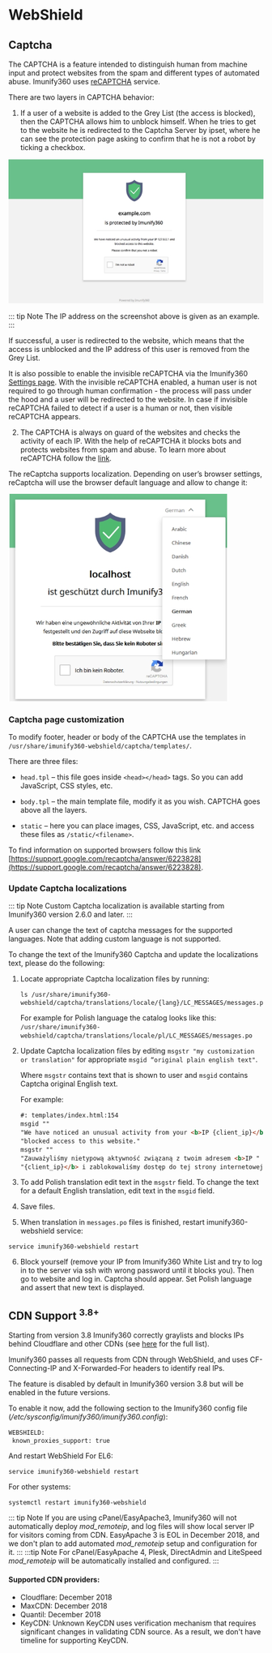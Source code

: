 # WebShield

## Captcha

The CAPTCHA is a feature intended to distinguish human from machine input and protect websites from the spam and different types of automated abuse. Imunify360 uses [reCAPTCHA](https://www.google.com/recaptcha/intro/invisible.html) service.

There are two layers in CAPTCHA behavior:

1. If a user of a website is added to the Grey List (the access is blocked), then the CAPTCHA allows him to unblock himself. When he tries to get to the website he is redirected to the Captcha Server by ipset, where he can see the protection page asking to confirm that he is not a robot by ticking a checkbox.

![](/images/captcha.jpg)

::: tip Note
The IP address on the screenshot above is given as an example.
:::

If successful, a user is redirected to the website, which means that the access is unblocked and the IP address of this user is removed from the Grey List.

It is also possible to enable the invisible reCAPTCHA via the Imunify360 [Settings page](/dashboard/#settings). With the invisible reCAPTCHA enabled, a human user is not required to go through human confirmation - the process will pass under the hood and a user will be redirected to the website. In case if invisible reCAPTCHA failed to detect if a user is a human or not, then visible reCAPTCHA appears.

2. The CAPTCHA is always on guard of the websites and checks the activity of each IP. With the help of reCAPTCHA it blocks bots and protects websites from spam and abuse. To learn more about reCAPTCHA follow the [link](https://www.google.com/recaptcha/intro/).

The reCaptcha supports localization. Depending on user’s browser settings, reCaptcha will use the browser default language and allow to change it:

![](/images/local.jpg)

### Captcha page customization

To modify footer, header or body of the CAPTCHA use the templates in `/usr/share/imunify360-webshield/captcha/templates/`.

There are three files:

* `head.tpl` – this file goes inside `<head></head>` tags. So you can add JavaScript, CSS styles, etc.

* `body.tpl` – the main template file, modify it as you wish. CAPTCHA goes above all the layers.

* `static` – here you can place images, CSS, JavaScript, etc. and access these files as `/static/<filename>`.

To find information on supported browsers follow this link [https://support.google.com/recaptcha/answer/6223828](https://support.google.com/recaptcha/answer/6223828).

### Update Captcha localizations
::: tip Note
Custom Captcha localization is available starting from Imunify360 version 2.6.0 and later.
:::

A user can change the text of captcha messages for the supported languages. Note that adding custom language is not supported.

To change the text of the Imunify360 Captcha and update the localizations text, please do the following:

1. Locate appropriate Captcha localization files by running:

   ```
   ls /usr/share/imunify360-webshield/captcha/translations/locale/{lang}/LC_MESSAGES/messages.po
   ```
   For example for Polish language the catalog looks like this: `/usr/share/imunify360-webshield/captcha/translations/locale/pl/LC_MESSAGES/messages.po`

2. Update Captcha localization files by editing `msgstr "my customization or translation"` for appropriate `msgid “original plain english text"`.

   Where `msgstr` contains text that is shown to user and `msgid` contains Captcha original English text.

   For example:

   ``` HTML
   #: templates/index.html:154
   msgid ""
   "We have noticed an unusual activity from your <b>IP {client_ip}</b> and "
   "blocked access to this website."
   msgstr ""
   "Zauważyliśmy nietypową aktywność związaną z twoim adresem <b>IP "
   "{client_ip}</b> i zablokowaliśmy dostęp do tej strony internetowej"
   ```
3. To add Polish translation edit text in the `msgstr` field. To change the text for a default English translation, edit text in the `msgid` field.
4. Save files.
5. When translation in `messages.po` files is finished, restart imunify360-webshield service:

```
service imunify360-webshield restart
```

6. Block yourself (remove your IP from Imunify360 White List and try to log in to the server via ssh with wrong password until it blocks you). Then go to website and log in. Captcha should appear. Set Polish language and assert that new text is displayed.

## CDN Support <sup>3.8+</sup>

Starting from version 3.8 Imunify360 correctly graylists and blocks IPs behind Cloudflare and other CDNs (see [here](/webshield/#supported-cdn-providers) for the full list).

Imunify360 passes all requests from CDN through WebShield, and uses CF-Connecting-IP and X-Forwarded-For headers to identify real IPs.

The feature is disabled by default in Imunify360 version 3.8 but will be enabled in the future versions.

To enable it now, add the following section to the Imunify360 config file (_/etc/sysconfig/imunify360/imunify360.config_):

```
WEBSHIELD:
 known_proxies_support: true
```
And restart WebShield
For EL6:
```
service imunify360-webshield restart
```
For other systems:
```
systemctl restart imunify360-webshield
```

::: tip Note
If you are using cPanel/EasyApache3, Imunify360 will not automatically deploy _mod_remoteip_, and log files will show local server IP for visitors coming from CDN. EasyApache 3 is EOL in December 2018, and we don't plan to add automated _mod_remoteip_ setup and configuration for it.
:::
:::tip Note
For  cPanel/EasyApache 4, Plesk, DirectAdmin and LiteSpeed _mod_remoteip_ will be automatically installed and configured.
:::

#### Supported CDN providers:
* Cloudflare: December 2018
* MaxCDN: December 2018
* Quantil: December 2018
* KeyCDN: Unknown
  KeyCDN uses verification mechanism that requires significant changes in validating CDN source. As a result, we don't have timeline for supporting KeyCDN.








